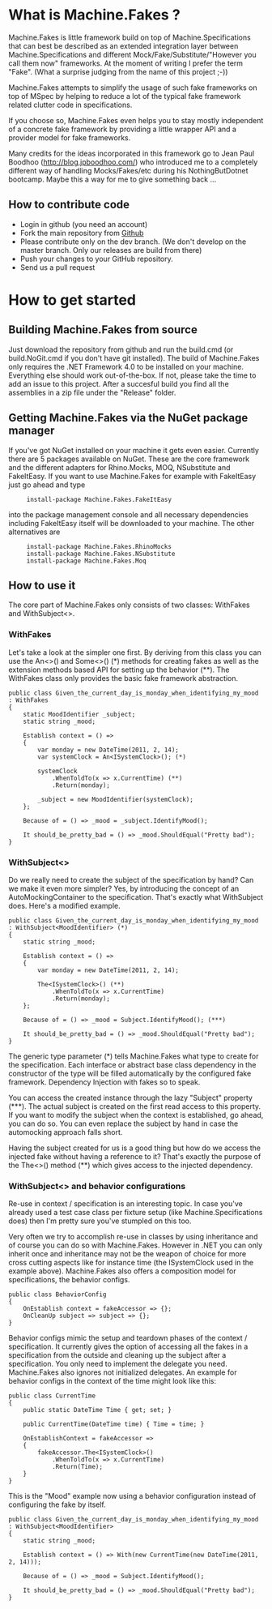 # What is Machine.Fakes ?

Machine.Fakes is little framework build on top of Machine.Specifications that can best be described as an extended integration layer between Machine.Specifications and different Mock/Fake/Substitute/"However you call them now" frameworks. At the moment of writing I prefer the term "Fake". (What a surprise judging from the name of this project ;-))

Machine.Fakes attempts to simplify the usage of such fake frameworks on top of MSpec by helping to reduce a lot of the typical fake framework related clutter code in specifications. 

If you choose so, Machine.Fakes even helps you to stay mostly independent of a concrete fake framework by providing a little wrapper API and a provider model for fake frameworks. 

Many credits for the ideas incorporated in this framework go to Jean Paul Boodhoo (http://blog.jpboodhoo.com/) who introduced me to a completely different way of handling Mocks/Fakes/etc during his NothingButDotnet bootcamp. Maybe this a way for me to give something back ...

## How to contribute code

* Login in github (you need an account)
* Fork the main repository from [Github](https://github.com/BjRo/Machine.Fakes)
* Please contribute only on the dev branch. (We don't develop on the master branch. Only our releases are build from there) 
* Push your changes to your GitHub repository. 
* Send us a pull request

# How to get started

## Building Machine.Fakes from source

Just download the repository from github and run the build.cmd (or build.NoGit.cmd if you don't have git installed). The build of Machine.Fakes only requires the .NET Framework 4.0 to be installed on your machine. Everything else should work out-of-the-box. If not, please take the time to add an issue to this project. After a succesful build you find all the assemblies in a zip file under the "Release" folder.

## Getting Machine.Fakes via the NuGet package manager

If you've got NuGet installed on your machine it gets even easier. Currently there are 5 packages available on NuGet. These are the core framework and the different adapters for Rhino.Mocks, MOQ, NSubstitute and FakeItEasy. If you want to use Machine.Fakes for example with FakeItEasy just go ahead and type 

         install-package Machine.Fakes.FakeItEasy

into the package management console and all necessary dependencies including FakeItEasy itself will be downloaded to your machine. The other alternatives are

         install-package Machine.Fakes.RhinoMocks
         install-package Machine.Fakes.NSubstitute
         install-package Machine.Fakes.Moq

## How to use it

The core part of Machine.Fakes only consists of two classes: WithFakes and WithSubject<<TSubject>>. 

### WithFakes

Let's take a look at the simpler one first. By deriving from this class you can use the An<<TFake>>() and Some<<TFake>>() (*) methods for creating fakes as well as the extension methods based API for setting up the behavior (**). The WithFakes class only provides the basic fake framework abstraction.


    public class Given_the_current_day_is_monday_when_identifying_my_mood : WithFakes
    {
        static MoodIdentifier _subject;
        static string _mood;

        Establish context = () =>
        {
            var monday = new DateTime(2011, 2, 14);
            var systemClock = An<ISystemClock>(); (*)
            
            systemClock
                .WhenToldTo(x => x.CurrentTime) (**)
                .Return(monday);

            _subject = new MoodIdentifier(systemClock);
        };

        Because of = () => _mood = _subject.IdentifyMood();

        It should_be_pretty_bad = () => _mood.ShouldEqual("Pretty bad");
    }

### WithSubject<<TSubject>>

Do we really need to create the subject of the specification by hand? Can we make it even more simpler? Yes, by introducing the concept of an AutoMockingContainer to the specification. That's exactly what WithSubject<TSubject> does. Here's a modified example.

    public class Given_the_current_day_is_monday_when_identifying_my_mood : WithSubject<MoodIdentifier> (*)
    {
        static string _mood;

        Establish context = () =>
        {
            var monday = new DateTime(2011, 2, 14);

            The<ISystemClock>() (**)
                .WhenToldTo(x => x.CurrentTime)
                .Return(monday);
        };

        Because of = () => _mood = Subject.IdentifyMood(); (***)

        It should_be_pretty_bad = () => _mood.ShouldEqual("Pretty bad");
    }

The generic type parameter (*) tells Machine.Fakes what type to create for the specification. Each interface or abstract base class dependency in the constructor of the type will be filled automatically by the configured fake framework. Dependency Injection with fakes so to speak. 

You can access the created instance through the lazy "Subject" property (***). The actual subject is created on the first read access to this property. If you want to modify the subject when the context is established, go ahead, you can do so. You can even replace the subject by hand in case the automocking approach falls short.

Having the subject created for us is a good thing but how do we access the injected fake without having a reference to it? That's exactly the purpose of the The<<TFake>>() method (**) which gives access to the injected dependency.

### WithSubject<<TSubject>> and behavior configurations

Re-use in context / specification is an interesting topic. In case you've already used a test case class per fixture setup (like Machine.Specifications does) then I'm pretty sure you've stumpled on this too. 

Very often we try to accomplish re-use in classes by using inheritance and of course you can do so with Machine.Fakes. However in .NET you can only inherit once and inheritance may not be the weapon of choice for more cross cutting aspects like for instance time (the ISystemClock used in the example above). Machine.Fakes also offers a composition model for specifications, the behavior configs.

    public class BehaviorConfig
    {
        OnEstablish context = fakeAccessor => {};
        OnCleanUp subject => subject => {};
    }

Behavior configs mimic the setup and teardown phases of the context / specification. It currently gives the  option of accessing all the fakes in a specification from the outside and cleaning up the subject after a specification. You only need to implement the delegate you need. Machine.Fakes also ignores not initialized delegates. An example for behavior configs in the context of the time might look like this:

    public class CurrentTime
    {
        public static DateTime Time { get; set; }

        public CurrentTime(DateTime time) { Time = time; }

        OnEstablishContext = fakeAccessor =>
        {
            fakeAccessor.The<ISystemClock>()
                .WhenToldTo(x => x.CurrentTime)
                .Return(Time);
        }
    }

This is the "Mood" example now using a behavior configuration instead of configuring the fake by itself.

    public class Given_the_current_day_is_monday_when_identifying_my_mood : WithSubject<MoodIdentifier>
    {
        static string _mood;

        Establish context = () => With(new CurrentTime(new DateTime(2011, 2, 14)));

        Because of = () => _mood = Subject.IdentifyMood();

        It should_be_pretty_bad = () => _mood.ShouldEqual("Pretty bad");
    }
